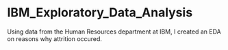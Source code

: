 # IBM_Exploratory_Data_Analysis
Using data from the Human Resources department at IBM, I created an EDA on reasons why attrition occured.
